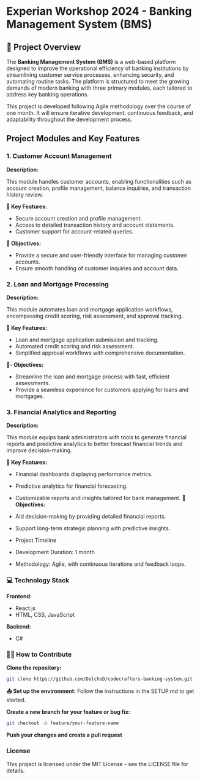 # Experian Workshop 2024 - Banking Management System (BMS)
## :star2: Project Overview
The **Banking Management System (BMS)** is a web-based platform designed to improve the operational efficiency of banking institutions by streamlining customer service processes, enhancing security, and automating routine tasks. The platform is structured to meet the growing demands of modern banking with three primary modules, each tailored to address key banking operations.

This project is developed following Agile methodology over the course of one month. It will ensure iterative development, continuous feedback, and adaptability throughout the development process.

## Project Modules and Key Features
### 1. Customer Account Management
**Description:**

This module handles customer accounts, enabling functionalities such as account creation, profile management, balance inquiries, and transaction history review.

**:key: Key Features:**

- Secure account creation and profile management.
- Access to detailed transaction history and account statements.
- Customer support for account-related queries.
  
**:dart: Objectives:**

- Provide a secure and user-friendly interface for managing customer accounts.
- Ensure smooth handling of customer inquiries and account data.
  
### 2. Loan and Mortgage Processing
**Description:**

This module automates loan and mortgage application workflows, encompassing credit scoring, risk assessment, and approval tracking.

**:key: Key Features:**

- Loan and mortgage application submission and tracking.
- Automated credit scoring and risk assessment.
- Simplified approval workflows with comprehensive documentation.
  
**:dart:- Objectives:**

- Streamline the loan and mortgage process with fast, efficient assessments.
- Provide a seamless experience for customers applying for loans and mortgages.
### 3. Financial Analytics and Reporting
**Description:**

This module equips bank administrators with tools to generate financial reports and predictive analytics to better forecast financial trends and improve decision-making.

**:key: Key Features:**

- Financial dashboards displaying performance metrics.
- Predictive analytics for financial forecasting.
- Customizable reports and insights tailored for bank management.
**:dart: Objectives:**

- Aid decision-making by providing detailed financial reports.
- Support long-term strategic planning with predictive insights.
- Project Timeline
- Development Duration: 1 month
- Methodology: Agile, with continuous iterations and feedback loops.

### :computer: Technology Stack
**Frontend:**
- React.js
- HTML, CSS, JavaScript
  
**Backend:**
- C#

### :technologist: How to Contribute
**Clone the repository:**

   ```bash
   git clone https://github.com/DelchoD/codecrafters-banking-system.git
   ```


**:outbox_tray: Set up the environment:**
Follow the instructions in the SETUP.md to get started.


**Create a new branch for your feature or bug fix:**
```bash
git checkout -b feature/your-feature-name
```


**Push your changes and create a pull request**


### License
This project is licensed under the MIT License - see the LICENSE file for details.

